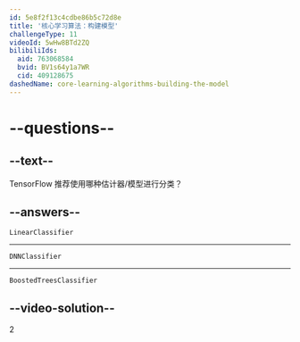 ```yaml
---
id: 5e8f2f13c4cdbe86b5c72d8e
title: '核心学习算法：构建模型'
challengeType: 11
videoId: 5wHw8BTd2ZQ
bilibiliIds:
  aid: 763068584
  bvid: BV1s64y1a7WR
  cid: 409128675
dashedName: core-learning-algorithms-building-the-model
---
```


# --questions--

## --text--

TensorFlow 推荐使用哪种估计器/模型进行分类？

## --answers--

`LinearClassifier`

---

`DNNClassifier`

---

`BoostedTreesClassifier`

## --video-solution--

2

